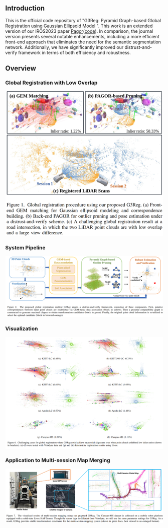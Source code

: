 ## Introduction

This is the official code repository of "G3Reg: Pyramid Graph-based Global Registration using Gaussian Ellipsoid Model ". This work is an extended version of our IROS2023 paper [Pagor](https://arxiv.org/abs/2307.12116)([code](https://github.com/HKUST-Aerial-Robotics/Pagor)). In comparison, the journal version presents several notable enhancements, including a more efficient front-end approach that eliminates the need for the semantic segmentation network. Additionally, we have significantly improved our distrust-and-verify framework in terms of both efficiency and robustness.

## Overview
### Global Registration with Low Overlap
<div align="center">
    <img src="docs/teaser.png" width="800" alt="teaser">
</div>

### System Pipeline
<div align="center">
    <img src="docs/pipeline.png" alt="system">
</div>

### Visualization
<div align="center">
    <img src="docs/visualization.png" alt="visualization">
</div>

### Application to Multi-session Map Merging
<div align="center">
    <img src="docs/map_merging.png" alt="map_merging">
</div>
